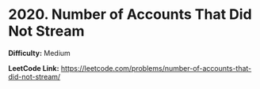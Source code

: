 # 2020. Number of Accounts That Did Not Stream

**Difficulty:** Medium

**LeetCode Link:** https://leetcode.com/problems/number-of-accounts-that-did-not-stream/

